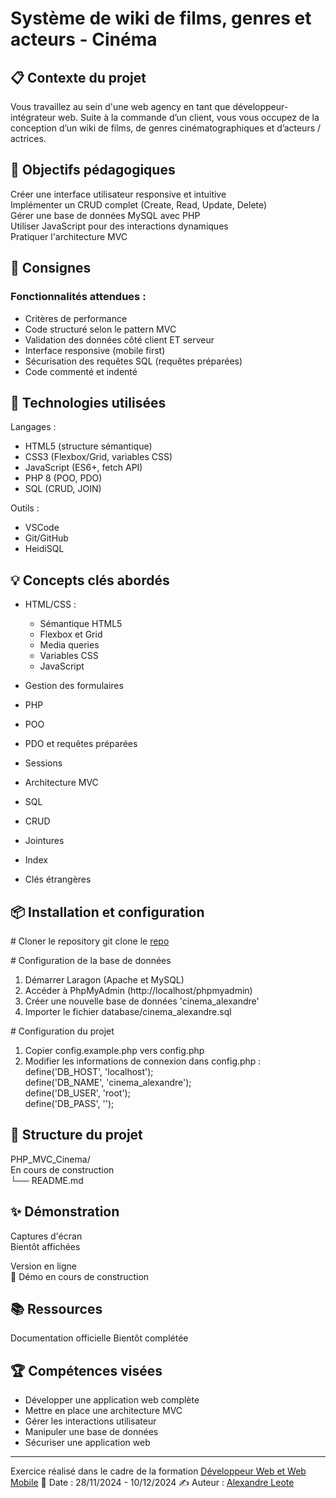 
# Système de wiki de films, genres et acteurs - Cinéma
## 📋 Contexte du projet
Vous travaillez au sein d'une web agency en tant que développeur-intégrateur web. Suite à la 
commande d’un client, vous vous occupez de la conception d’un wiki de films, de genres cinématographiques et d’acteurs / actrices. 

## 🎯 Objectifs pédagogiques
Créer une interface utilisateur responsive et intuitive <br>
Implémenter un CRUD complet (Create, Read, Update, Delete) <br>
Gérer une base de données MySQL avec PHP <br>
Utiliser JavaScript pour des interactions dynamiques <br>
Pratiquer l'architecture MVC

## 📝 Consignes
### Fonctionnalités attendues :

- Critères de performance
- Code structuré selon le pattern MVC
- Validation des données côté client ET serveur
- Interface responsive (mobile first)
- Sécurisation des requêtes SQL (requêtes préparées)
- Code commenté et indenté

## 🔧 Technologies utilisées
Langages :
- HTML5 (structure sémantique)
- CSS3 (Flexbox/Grid, variables CSS)
- JavaScript (ES6+, fetch API)
- PHP 8 (POO, PDO)
- SQL (CRUD, JOIN)

Outils :
- VSCode
- Git/GitHub
- HeidiSQL

## 💡 Concepts clés abordés

- HTML/CSS : 
  - Sémantique HTML5
  - Flexbox et Grid
  - Media queries
  - Variables CSS
  - JavaScript

- Gestion des formulaires
- PHP
- POO
- PDO et requêtes préparées
- Sessions
- Architecture MVC
- SQL

- CRUD
- Jointures
- Index
- Clés étrangères

## 📦 Installation et configuration
  \# Cloner le repository
git clone le [repo](https://github.com/alexandreleote/PHP_MVC_Cinema.git) 


  \# Configuration de la base de données
1. Démarrer Laragon (Apache et MySQL)
2. Accéder à PhpMyAdmin (http://localhost/phpmyadmin)
3. Créer une nouvelle base de données 'cinema_alexandre'
4. Importer le fichier database/cinema_alexandre.sql

  \# Configuration du projet
1. Copier config.example.php vers config.php
2. Modifier les informations de connexion dans config.php :<br>
   define('DB_HOST', 'localhost');<br>
   define('DB_NAME', 'cinema_alexandre');<br>
   define('DB_USER', 'root');<br>
   define('DB_PASS', '');<br>
   
## 🚀 Structure du projet
PHP_MVC_Cinema/<br>
En cours de construction<br>
└── README.md<br>

## ✨ Démonstration
Captures d'écran<br>
Bientôt affichées<br>

Version en ligne<br>
🔗 Démo en cours de construction

## 📚 Ressources
Documentation officielle
Bientôt complétée

## 🏆 Compétences visées
- Développer une application web complète
- Mettre en place une architecture MVC
- Gérer les interactions utilisateur
- Manipuler une base de données
- Sécuriser une application web
___
Exercice réalisé dans le cadre de la formation [Développeur Web et Web Mobile](https://elan-formation.fr/formation/19754)
📅 Date : 28/11/2024 - 10/12/2024
✍️ Auteur : [Alexandre Leote](https://github.com/alexandreleote)
